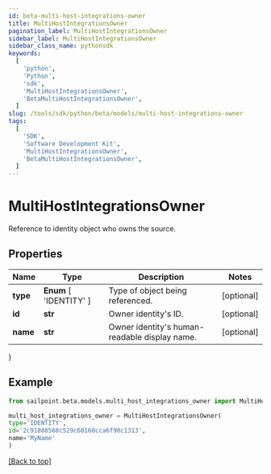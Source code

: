 ```yaml
---
id: beta-multi-host-integrations-owner
title: MultiHostIntegrationsOwner
pagination_label: MultiHostIntegrationsOwner
sidebar_label: MultiHostIntegrationsOwner
sidebar_class_name: pythonsdk
keywords:
  [
    'python',
    'Python',
    'sdk',
    'MultiHostIntegrationsOwner',
    'BetaMultiHostIntegrationsOwner',
  ]
slug: /tools/sdk/python/beta/models/multi-host-integrations-owner
tags:
  [
    'SDK',
    'Software Development Kit',
    'MultiHostIntegrationsOwner',
    'BetaMultiHostIntegrationsOwner',
  ]
---
```


# MultiHostIntegrationsOwner

Reference to identity object who owns the source.

## Properties

| Name | Type | Description | Notes |
| --- | --- | --- | --- |
| **type** | **Enum** [ 'IDENTITY' ] | Type of object being referenced. | [optional] |
| **id** | **str** | Owner identity's ID. | [optional] |
| **name** | **str** | Owner identity's human-readable display name. | [optional] |

}

## Example

```python
from sailpoint.beta.models.multi_host_integrations_owner import MultiHostIntegrationsOwner

multi_host_integrations_owner = MultiHostIntegrationsOwner(
type='IDENTITY',
id='2c91808568c529c60168cca6f90c1313',
name='MyName'
)

```

[[Back to top]](#)
